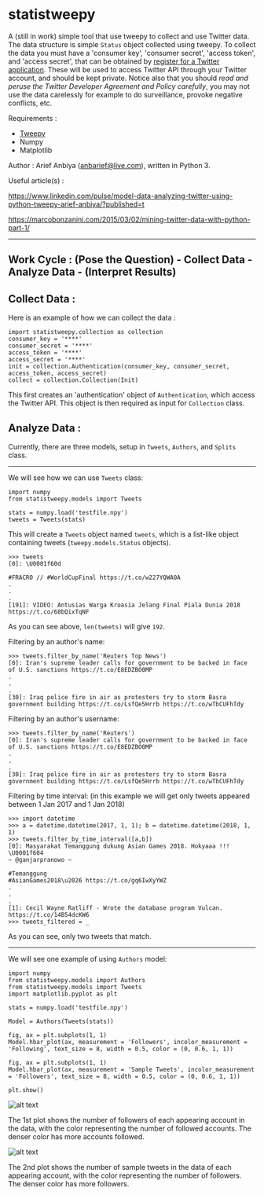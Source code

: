 # statistweepy
A (still in work) simple tool that use tweepy to collect and use Twitter data. The data structure is simple `Status` object collected using tweepy. To collect the data you must have a 'consumer key', 'consumer secret', 'access token', and 'access secret', that can be obtained by [register for a Twitter application](http://apps.twitter.com/). These will be used to access Twitter API through your Twitter account, and should be kept private. Notice also that you should *read and peruse the Twitter Developer Agreement and Policy carefully*, you may not use the data carelessly for example to do surveillance, provoke negative conflicts, etc.

Requirements :
- [Tweepy](http://docs.tweepy.org/en/v3.5.0/)
- Numpy
- Matplotlib

Author : Arief Anbiya (anbarief@live.com), written in Python 3.

Useful article(s) : 

https://www.linkedin.com/pulse/model-data-analyzing-twitter-using-python-tweepy-arief-anbiya/?published=t

https://marcobonzanini.com/2015/03/02/mining-twitter-data-with-python-part-1/

---------------------------------

## Work Cycle : (Pose the Question) - Collect Data - Analyze Data - (Interpret Results)

## Collect Data :

Here is an example of how we can collect the data : 

```
import statistweepy.collection as collection
consumer_key = '****'
consumer_secret = '****'
access_token = '****'
access_secret = '****'
init = collection.Authentication(consumer_key, consumer_secret, access_token, access_secret) 
collect = collection.Collection(Init)
```
This first creates an 'authentication' object of `Authentication`, which access the Twitter API. This object is then required as input for `Collection` class. 

## Analyze Data :

Currently, there are three models, setup in `Tweets`, `Authors`, and `Splits` class. 

---------------------------

We will see how we can use `Tweets` class:

```
import numpy
from statistweepy.models import Tweets

stats = numpy.load('testfile.npy')
tweets = Tweets(stats)
```
This will create a `Tweets` object named `tweets`, which is a list-like object containing tweets (`tweepy.models.Status` objects).

```
>>> tweets
[0]: \U0001f60d

#FRACRO // #WorldCupFinal https://t.co/w227YQWA0A
.
.
.
[191]: VIDEO: Antusias Warga Kroasia Jelang Final Piala Dunia 2018 https://t.co/68bQixTqNF
```
As you can see above, `len(tweets)` will give `192`.

Filtering by an author's name:

```
>>> tweets.filter_by_name('Reuters Top News')
[0]: Iran's supreme leader calls for government to be backed in face of U.S. sanctions https://t.co/E8EDZBO0MP
.
.
.
[30]: Iraq police fire in air as protesters try to storm Basra government building https://t.co/LsfQe5Hrrb https://t.co/wTbCUFhTdy
```

Filtering by an author's username:

```
>>> tweets.filter_by_name('Reuters')
[0]: Iran's supreme leader calls for government to be backed in face of U.S. sanctions https://t.co/E8EDZBO0MP
.
.
.
[30]: Iraq police fire in air as protesters try to storm Basra government building https://t.co/LsfQe5Hrrb https://t.co/wTbCUFhTdy
```
Filtering by time interval: (in this example we will get only tweets appeared between 1 Jan 2017 and 1 Jan 2018)

```
>>> import datetime
>>> a = datetime.datetime(2017, 1, 1); b = datetime.datetime(2018, 1, 1)
>>> tweets.filter_by_time_interval([a,b])
[0]: Masyarakat Temanggung dukung Asian Games 2018. Hokyaaa !!! \U0001f604
~ @ganjarpranowo ~

#Temanggung  
#AsianGames2018\u2026 https://t.co/gq6IwXyYWZ
.
.
.
[1]: Cecil Wayne Ratliff - Wrote the database program Vulcan. https://t.co/14B54dcKW6
>>> tweets_filtered = _
```
As you can see, only two tweets that match.

------------------------

We will see one example of using `Authors` model:

```
import numpy
from statistweepy.models import Authors
from statistweepy.models import Tweets
import matplotlib.pyplot as plt

stats = numpy.load('testfile.npy')

Model = Authors(Tweets(stats))

fig, ax = plt.subplots(1, 1)
Model.hbar_plot(ax, measurement = 'Followers', incolor_measurement = 'Following', text_size = 8, width = 0.5, color = (0, 0.6, 1, 1))

fig, ax = plt.subplots(1, 1)
Model.hbar_plot(ax, measurement = 'Sample Tweets', incolor_measurement = 'Followers', text_size = 8, width = 0.5, color = (0, 0.6, 1, 1))

plt.show()
```
![alt text](https://raw.githubusercontent.com/anbarief/statistweepy/master/readme_1.png)

The 1st plot shows the number of followers of each appearing account in the data, with the color representing the number of followed accounts. The denser color has more accounts followed.

![alt text](https://raw.githubusercontent.com/anbarief/statistweepy/master/readme_2.png)

The 2nd plot shows the number of sample tweets in the data of each appearing account, with the color representing the number of followers. The denser color has more followers.




